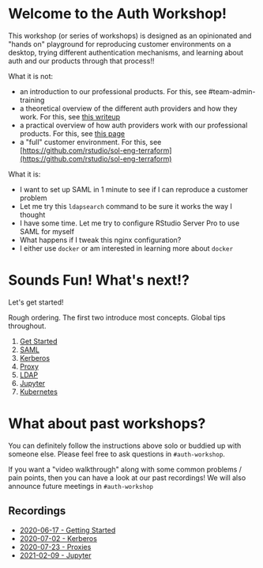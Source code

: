 # Welcome to the Auth Workshop!

This workshop (or series of workshops) is designed as an opinionated and "hands
on" playground for reproducing customer environments on a desktop, trying
different authentication mechanisms, and learning about auth and our products
through that process!!

What it is not:
- an introduction to our professional products. For this, see #team-admin-training
- a theoretical overview of the different auth providers and how they work. For
  this, see [this
  writeup](https://docs.google.com/document/d/1ZGEeCsGoNGVKgmRPQCPISozXXdDwtuK3HqNhpZP7TOo/edit?usp=sharing)
- a practical overview of how auth providers work with our professional
  products. For this, see [this page](https://solutions.rstudio.com/auth/overview/)
- a "full" customer environment. For this, see
  [https://github.com/rstudio/sol-eng-terraform](https://github.com/rstudio/sol-eng-terraform)

What it is:
- I want to set up SAML in 1 minute to see if I can reproduce a customer
  problem
- Let me try this `ldapsearch` command to be sure it works the way I thought
- I have some time. Let me try to configure RStudio Server Pro to use SAML for
  myself
- What happens if I tweak this nginx configuration?
- I either use `docker` or am interested in learning more about `docker`

# Sounds Fun! What's next!?

Let's get started!

<!--toc-->

Rough ordering. The first two introduce most concepts.  Global tips throughout.

1. [Get Started](./get_started.md)
1. [SAML](./saml.md)
1. [Kerberos](./kerberos.md)
1. [Proxy](./proxy.md)
1. [LDAP](./ldap.md)
1. [Jupyter](./jupyter.md)
1. [Kubernetes](./k8s.md)
<!--end toc-->

# What about past workshops?

You can definitely follow the instructions above solo or buddied up with
someone else. Please feel free to ask questions in `#auth-workshop`.

If you want a "video walkthrough" along with some common problems / pain
points, then you can have a look at our past recordings! We will also announce
future meetings in `#auth-workshop`

## Recordings

- [2020-06-17 - Getting
  Started](https://drive.google.com/file/d/1yEFzh4A0sGa7j1Tpk-HuY3JFiaMP1wtZ/view?usp=sharing)
- [2020-07-02 -
  Kerberos](https://drive.google.com/file/d/1ogotNEVLQ-XrQtD__8vsYSHrfklbPjLx/view?usp=sharing)
- [2020-07-23 - Proxies](https://drive.google.com/file/d/1kFxPdvfbSTuTvDnSybLqhO16UWpsn6PV/view?usp=sharing)
- [2021-02-09 - Jupyter](https://drive.google.com/file/d/1MjC3I0e67Kp4BZp4vZNWms0QZIndQNQo/view?usp=sharing)
